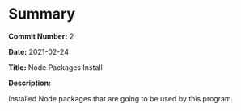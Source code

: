 # Summary

**Commit Number:** 2

**Date:** 2021-02-24

**Title:** Node Packages Install

**Description:**

Installed Node packages that are going to be used by this program.